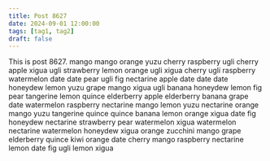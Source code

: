 ```yaml
---
title: Post 8627
date: 2024-09-01 12:00:00
tags: [tag1, tag2]
draft: false
---
```

This is post 8627.
mango
mango
orange
yuzu
cherry
raspberry
ugli
cherry
apple
xigua
ugli
strawberry
lemon
orange
ugli
xigua
cherry
ugli
raspberry
watermelon
date
date
pear
ugli
fig
nectarine
apple
date
date
date
honeydew
lemon
yuzu
grape
mango
xigua
ugli
banana
honeydew
lemon
fig
pear
tangerine
lemon
quince
elderberry
apple
elderberry
banana
grape
date
watermelon
raspberry
nectarine
mango
lemon
yuzu
nectarine
orange
mango
yuzu
tangerine
quince
quince
banana
lemon
orange
xigua
date
fig
honeydew
nectarine
strawberry
pear
watermelon
xigua
watermelon
nectarine
watermelon
honeydew
xigua
orange
zucchini
mango
grape
elderberry
quince
kiwi
orange
date
cherry
mango
raspberry
nectarine
lemon
date
fig
ugli
lemon
xigua

